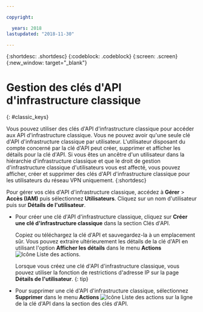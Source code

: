 ```yaml
---

copyright:

  years: 2018
lastupdated: "2018-11-30"

---
```


{:shortdesc: .shortdesc}
{:codeblock: .codeblock}
{:screen: .screen}
{:new_window: target="_blank"}

# Gestion des clés d'API d'infrastructure classique
{: #classic_keys}

Vous pouvez utiliser des clés d'API d'infrastructure classique pour accéder aux API d'infrastructure classique. Vous ne pouvez avoir qu'une seule clé d'API d'infrastructure classique par utilisateur. L'utilisateur disposant du compte concerné par la clé d'API peut créer, supprimer et afficher les détails pour la clé d'API. Si vous êtes un ancêtre d'un utilisateur dans la hiérarchie d'infrastructure classique et que le droit de gestion d'infrastructure classique d'utilisateurs vous est affecté, vous pouvez afficher, créer et supprimer des clés d'API d'infrastructure classique pour les utilisateurs du réseau VPN uniquement.
{:shortdesc}

Pour gérer vos clés d'API d'infrastructure classique, accédez à **Gérer** > **Accès (IAM)** puis sélectionnez **Utilisateurs**. Cliquez sur un nom d'utilisateur puis sur **Détails de l'utilisateur**.

  * Pour créer une clé d'API d'infrastructure classique, cliquez sur **Créer une clé d'infrastructure classique** dans la section Clés d'API.

     Copiez ou téléchargez la clé d'API et sauvegardez-la à un emplacement sûr. Vous pouvez extraire ultérieurement les détails de la clé d'API en utilisant l'option **Afficher les détails** dans le menu **Actions** ![Icône Liste des actions](../icons/action-menu-icon.svg).

     Lorsque vous créez une clé d'API d'infrastructure classique, vous pouvez utiliser la fonction de restrictions d'adresse IP sur la page **Détails de l'utilisateur**. {: tip}

  * Pour supprimer une clé d'API d'infrastructure classique, sélectionnez **Supprimer** dans le menu **Actions** ![Icône Liste des actions](../icons/action-menu-icon.svg) sur la ligne de la clé d'API dans la section des clés d'API. 
